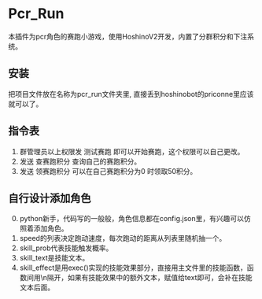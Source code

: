 # Pcr_Run

本插件为pcr角色的赛跑小游戏，使用HoshinoV2开发，内置了分群积分和下注系统。

## 安装

把项目文件放在名称为pcr_run文件夹里, 直接丢到hoshinobot的priconne里应该就可以了。

## 指令表

1. 群管理员以上权限发 测试赛跑 即可以开始赛跑，这个权限可以自己更改。
2. 发送 查赛跑积分 查询自己的赛跑积分。
3. 发送 领赛跑积分 可以在自己赛跑积分为0 时领取50积分。

## 自行设计添加角色

0. python新手，代码写的一般般，角色信息都在config.json里，有兴趣可以仿照着添加角色。
1. speed的列表决定跑动速度，每次跑动的距离从列表里随机抽一个。
2. skill_prob代表技能触发概率。
3. skill_text是技能文本。
4. skill_effect是用exec()实现的技能效果部分，直接用主文件里的技能函数，函数间用\n隔开，如果有技能效果中的额外文本，赋值给text即可，会补在技能文本后面。

